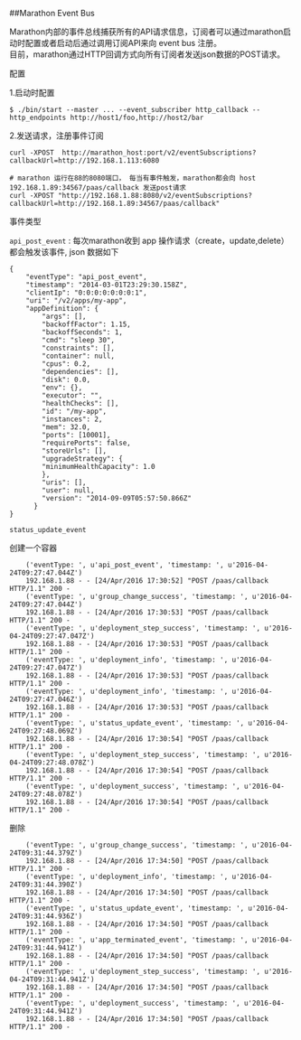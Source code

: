 ##Marathon Event Bus



Marathon内部的事件总线捕获所有的API请求信息，订阅者可以通过marathon启动时配置或者启动后通过调用订阅API来向 event bus 注册。  
目前，marathon通过HTTP回调方式向所有订阅者发送json数据的POST请求。


配置

1.启动时配置

	$ ./bin/start --master ... --event_subscriber http_callback --http_endpoints http://host1/foo,http://host2/bar

2.发送请求，注册事件订阅

	curl -XPOST  http://marathon_host:port/v2/eventSubscriptions?callbackUrl=http://192.168.1.113:6080
	
	# marathon 运行在88的8080端口， 每当有事件触发，marathon都会向 host 192.168.1.89:34567/paas/callback 发送post请求 
	curl -XPOST "http://192.168.1.88:8080/v2/eventSubscriptions?callbackUrl=http://192.168.1.89:34567/paas/callback"



事件类型  

`api_post_event` :  每次marathon收到 app 操作请求（create，update,delete）都会触发该事件, json 数据如下 

	{
		"eventType": "api_post_event",
		"timestamp": "2014-03-01T23:29:30.158Z",
		"clientIp": "0:0:0:0:0:0:0:1",
		"uri": "/v2/apps/my-app",
		"appDefinition": {
			"args": [],
			"backoffFactor": 1.15,
			"backoffSeconds": 1,
			"cmd": "sleep 30",
			"constraints": [],
			"container": null,
			"cpus": 0.2,
			"dependencies": [],
			"disk": 0.0,
			"env": {},
			"executor": "",
			"healthChecks": [],
			"id": "/my-app",
			"instances": 2,
			"mem": 32.0,
			"ports": [10001],
			"requirePorts": false,
			"storeUrls": [],
			"upgradeStrategy": {
			"minimumHealthCapacity": 1.0
			},
			"uris": [],
			"user": null,
			"version": "2014-09-09T05:57:50.866Z"
		  }
	}


`status_update_event`


创建一个容器


		('eventType: ', u'api_post_event', 'timestamp: ', u'2016-04-24T09:27:47.044Z')
		192.168.1.88 - - [24/Apr/2016 17:30:52] "POST /paas/callback HTTP/1.1" 200 -
		('eventType: ', u'group_change_success', 'timestamp: ', u'2016-04-24T09:27:47.044Z')
		192.168.1.88 - - [24/Apr/2016 17:30:53] "POST /paas/callback HTTP/1.1" 200 -
		('eventType: ', u'deployment_step_success', 'timestamp: ', u'2016-04-24T09:27:47.047Z')
		192.168.1.88 - - [24/Apr/2016 17:30:53] "POST /paas/callback HTTP/1.1" 200 -
		('eventType: ', u'deployment_info', 'timestamp: ', u'2016-04-24T09:27:47.047Z')
		192.168.1.88 - - [24/Apr/2016 17:30:53] "POST /paas/callback HTTP/1.1" 200 -
		('eventType: ', u'deployment_info', 'timestamp: ', u'2016-04-24T09:27:47.046Z')
		192.168.1.88 - - [24/Apr/2016 17:30:53] "POST /paas/callback HTTP/1.1" 200 -
		('eventType: ', u'status_update_event', 'timestamp: ', u'2016-04-24T09:27:48.069Z')
		192.168.1.88 - - [24/Apr/2016 17:30:54] "POST /paas/callback HTTP/1.1" 200 -
		('eventType: ', u'deployment_step_success', 'timestamp: ', u'2016-04-24T09:27:48.078Z')
		192.168.1.88 - - [24/Apr/2016 17:30:54] "POST /paas/callback HTTP/1.1" 200 -
		('eventType: ', u'deployment_success', 'timestamp: ', u'2016-04-24T09:27:48.078Z')
		192.168.1.88 - - [24/Apr/2016 17:30:54] "POST /paas/callback HTTP/1.1" 200 -


删除


		('eventType: ', u'group_change_success', 'timestamp: ', u'2016-04-24T09:31:44.379Z')
		192.168.1.88 - - [24/Apr/2016 17:34:50] "POST /paas/callback HTTP/1.1" 200 -
		('eventType: ', u'deployment_info', 'timestamp: ', u'2016-04-24T09:31:44.390Z')
		192.168.1.88 - - [24/Apr/2016 17:34:50] "POST /paas/callback HTTP/1.1" 200 -
		('eventType: ', u'status_update_event', 'timestamp: ', u'2016-04-24T09:31:44.936Z')
		192.168.1.88 - - [24/Apr/2016 17:34:50] "POST /paas/callback HTTP/1.1" 200 -
		('eventType: ', u'app_terminated_event', 'timestamp: ', u'2016-04-24T09:31:44.941Z')
		192.168.1.88 - - [24/Apr/2016 17:34:50] "POST /paas/callback HTTP/1.1" 200 -
		('eventType: ', u'deployment_step_success', 'timestamp: ', u'2016-04-24T09:31:44.941Z')
		192.168.1.88 - - [24/Apr/2016 17:34:50] "POST /paas/callback HTTP/1.1" 200 -
		('eventType: ', u'deployment_success', 'timestamp: ', u'2016-04-24T09:31:44.941Z')
		192.168.1.88 - - [24/Apr/2016 17:34:50] "POST /paas/callback HTTP/1.1" 200 -